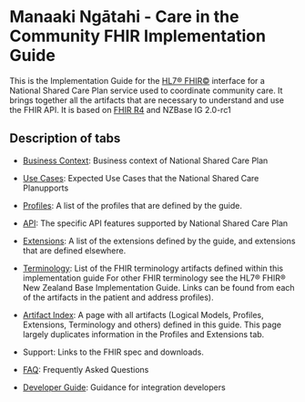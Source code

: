 # Manaaki Ngātahi - Care in the Community FHIR Implementation Guide

This is the Implementation Guide for the [HL7® FHIR©](http://hl7.org/fhir) interface for a National Shared Care Plan service used to coordinate community care. It brings together all the artifacts that are necessary to understand and use the FHIR API. It is based on [FHIR R4](http://hl7.org/fhir/) and NZBase IG 2.0-rc1

## Description of tabs

- [Business Context](./businessContext.html): Business context of National Shared Care Plan

- [Use Cases](./useCases.html): Expected Use Cases that the National Shared Care Planupports

- [Profiles](./artifacts.html#structures-resource-profiles): A list of the profiles that are defined by the guide.

- [API](./capabilityStatement.html): The specific API features supported by National Shared Care Plan

- [Extensions](./extensions.html): A list of the extensions defined by the guide, and extensions that are defined elsewhere.

- [Terminology](./terminology.html): List of the FHIR terminology artifacts defined within this implementation guide For other FHIR terminology see the HL7® FHIR® New Zealand Base Implementation Guide. Links can be found from each of the artifacts in the patient and address profiles).

- [Artifact Index](artifacts.html): A page with all artifacts (Logical Models, Profiles, Extensions, Terminology and others) defined in this guide. This page largely duplicates information in the Profiles and Extensions tab.

- Support: Links to the FHIR spec and downloads.

- [FAQ](./faq.html): Frequently Asked Questions
  
- [Developer Guide](./developerGuide.html): Guidance for integration developers
